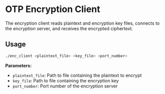 # OTP Encryption Client

The encryption client reads plaintext and encryption key files, connects to the encryption server, and receives the encrypted ciphertext.

## Usage

```bash
./enc_client <plaintext_file> <key_file> <port_number>
```

**Parameters:**
- `plaintext_file`: Path to file containing the plaintext to encrypt
- `key_file`: Path to file containing the encryption key
- `port_number`: Port number of the encryption server
